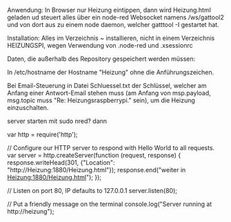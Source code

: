 Anwendung: In Browser nur Heizung eintippen, dann wird Heizung.html geladen ud steuert alles über ein node-red Websocket namens /ws/gattool2 und von dort aus zu einem node daemon, welcher gatttool -I gestartet hat.

Installation:
Alles im Verzeichnis ~ installieren, nicht in einem Verzeichnis HEIZUNGSPI, wegen Verwendung von .node-red und .xsessionrc

Daten, die außerhalb des Repository gespeichert werden müssen: 
  
  In /etc/hostname der Hostname "Heizung" ohne die Anführungszeichen.

  Bei Email-Steuerung in Datei Schluessel.txt der Schlüssel, welcher am Anfang einer Antwort-Email stehen muss (am Anfang von msp.payload, msg.topic muss "Re: Heizungsraspberrypi." sein), um die Heizung einzuschalten.



  server starten mit sudo nred? dann
  
var http = require('http');
 
// Configure our HTTP server to respond with Hello World to all requests.
var server = http.createServer(function (request, response) {
  response.writeHead(301, {"Location": "http://Heizung:1880/Heizung.html"});
  response.end("<html><body>weiter in <a href='http://Heizung:1880/Heizung.html'>Heizung:1880/Heizung.html</a></body></html>");
});
 
// Listen on port 80, IP defaults to 127.0.0.1
server.listen(80);
 
// Put a friendly message on the terminal
console.log("Server running at http://heizung");

